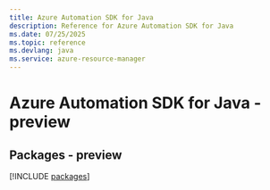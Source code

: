 ```yaml
---
title: Azure Automation SDK for Java
description: Reference for Azure Automation SDK for Java
ms.date: 07/25/2025
ms.topic: reference
ms.devlang: java
ms.service: azure-resource-manager
---
```

# Azure Automation SDK for Java - preview
## Packages - preview
[!INCLUDE [packages](automation-index.md)]